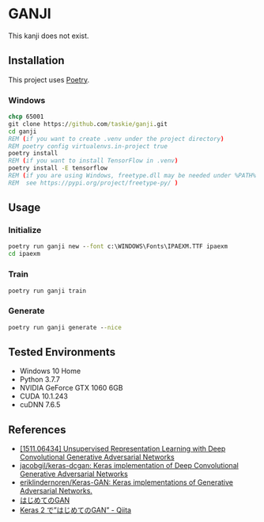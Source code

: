 # GANJI

This kanji does not exist.

## Installation

This project uses [Poetry](https://python-poetry.org/).

### Windows

```bat
chcp 65001
git clone https://github.com/taskie/ganji.git
cd ganji
REM (if you want to create .venv under the project directory)
REM poetry config virtualenvs.in-project true
poetry install
REM (if you want to install TensorFlow in .venv)
poetry install -E tensorflow
REM (if you are using Windows, freetype.dll may be needed under %PATH% .
REM  see https://pypi.org/project/freetype-py/ )
```

## Usage

### Initialize

```bat
poetry run ganji new --font c:\WINDOWS\Fonts\IPAEXM.TTF ipaexm
cd ipaexm
```

### Train

```bat
poetry run ganji train
```

### Generate

```bat
poetry run ganji generate --nice
```

## Tested Environments

* Windows 10 Home
* Python 3.7.7
* NVIDIA GeForce GTX 1060 6GB
* CUDA 10.1.243
* cuDNN 7.6.5

## References

* [\[1511.06434\] Unsupervised Representation Learning with Deep Convolutional Generative Adversarial Networks](https://arxiv.org/abs/1511.06434)
* [jacobgil/keras-dcgan: Keras implementation of Deep Convolutional Generative Adversarial Networks](https://github.com/jacobgil/keras-dcgan)
* [eriklindernoren/Keras-GAN: Keras implementations of Generative Adversarial Networks.](https://github.com/eriklindernoren/Keras-GAN)
* [はじめてのGAN](https://elix-tech.github.io/ja/2017/02/06/gan.html)
* [Keras 2 で”はじめてのGAN” - Qiita](https://qiita.com/IntenF/items/94da17a8931e1f14b6e3)
